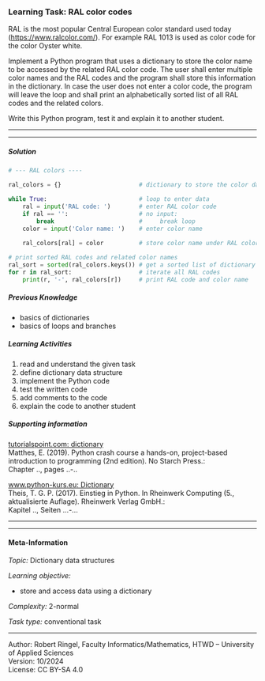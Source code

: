 ### Learning Task: RAL color codes

RAL is the most popular Central European color standard used today (https://www.ralcolor.com/). 
For example RAL 1013 is used as color code for the color Oyster white.

Implement a Python program that uses a dictionary to store the color name to be accessed by the related RAL color code.
The user shall enter multiple color names and the RAL codes and the program shall store this information in the dictionary.
In case the user does not enter a color code, the program will leave the loop and shall print an alphabetically sorted list of all RAL codes and the related colors.

Write this Python program, test it and explain it to another student.

---------------------------------------
---------------------------------------

##### Solution

``` python
# --- RAL colors ----

ral_colors = {}                      # dictionary to store the color data (key: RALcode value: color name)

while True:                          # loop to enter data
	ral = input('RAL code: ')        # enter RAL color code
	if ral == '':                    # no input:
		break                        #     break loop
	color = input('Color name: ')    # enter color name
	
	ral_colors[ral] = color          # store color name under RAL color code in the dictionary

# print sorted RAL codes and related color names	
ral_sort = sorted(ral_colors.keys()) # get a sorted list of dictionary keys
for r in ral_sort:                   # iterate all RAL codes
	print(r, '-', ral_colors[r])     # print RAL code and color name
```

##### Previous Knowledge

- basics of dictionaries
- basics of loops and branches
  
##### Learning Activities

1) read and understand the given task
2) define dictionary data structure
2) implement the Python code
3) test the written code
4) add comments to the code
5) explain the code to another student

##### Supporting information

[tutorialspoint.com: dictionary](https://www.tutorialspoint.com/python/python_dictionary.htm)  
Matthes, E. (2019). Python crash course a hands-on, project-based introduction to programming (2nd edition). No Starch Press.:  
Chapter .., pages ..-..  

[www.python-kurs.eu: Dictionary](https://www.python-kurs.eu/python3_dictionaries.php)  
Theis, T. G. P. (2017). Einstieg in Python. In Rheinwerk Computing (5., aktualisierte Auflage). Rheinwerk Verlag GmbH.:   
Kapitel .., Seiten ...-... 

---------------------------------------
---------------------------------------
#### Meta-Information
*Topic:*  Dictionary data structures 

*Learning objective:*  
- store and access data using a dictionary

[//]: # "learning objective: 2-dictionary"
[//]: # "previous knowledge: 2-dictionary 2-loop 1-branch"

*Complexity:*  2-normal 

*Task type:*  conventional task 

----
Author: Robert Ringel, Faculty Informatics/Mathematics, HTWD – University of Applied Sciences  
Version: 10/2024            
License: CC BY-SA 4.0
